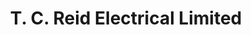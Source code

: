 ---
title: "T. C. Reid Electrical Limited"
url: /belfast/t-c-reid-electrical-limited/
shop: Elektronik
---
